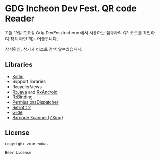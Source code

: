 # GDG Incheon Dev Fest. QR code Reader
11월 19일 토요일 Gdg DevFest Incheon 에서 사용하는 참가자의 QR 코드를 확인하여 참석 확인 하는 어플입니다.

참석확인, 참가자 리스트 검색 할수있습니다.

## Libraries
- [Kotlin](https://github.com/JetBrains/kotlin)
- Support libraries
- RecyclerViews
- [RxJava](https://github.com/ReactiveX/RxJava) and [RxAndroid](https://github.com/ReactiveX/RxAndroid) 
- [RxBinding](https://github.com/JakeWharton/RxBinding)
- [PermissionsDispatcher](https://github.com/hotchemi/PermissionsDispatcher)
- [Retrofit 2](http://square.github.io/retrofit/)
- [Glide](https://github.com/bumptech/glide)
- [Barcode Scanner (ZXing)](https://github.com/dm77/barcodescanner)

## License
```
Copyright 2016 Moka.

Beer License
```
